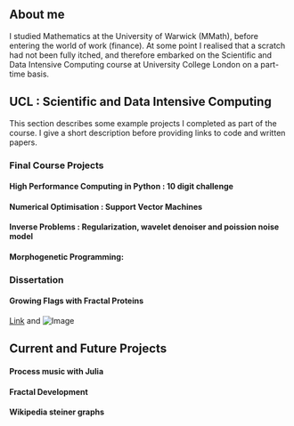 ## About me

I studied Mathematics at the University of Warwick (MMath), before entering the world of work (finance). At some point I realised that a scratch had not been fully itched, and therefore embarked on the Scientific and Data Intensive Computing course at University College London on a part-time basis.  

##  UCL : Scientific and Data Intensive Computing

This section describes some example projects I completed as part of the course. I give a short description before providing links to code and written papers. 

###  Final Course Projects

#### High Performance Computing in Python : 10 digit challenge
#### Numerical Optimisation : Support Vector Machines
#### Inverse Problems : Regularization, wavelet denoiser and poission noise model
#### Morphogenetic Programming: 

### Dissertation

#### Growing Flags with Fractal Proteins

[Link](url) and ![Image](src)

## Current and Future Projects

#### Process music with Julia
#### Fractal Development 
#### Wikipedia steiner graphs

